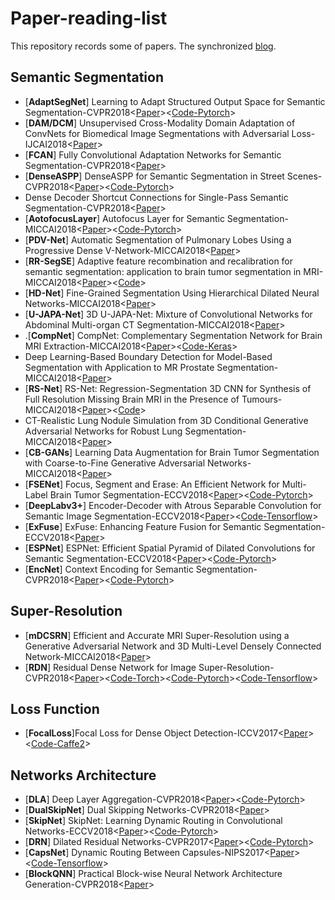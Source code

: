 # Paper-reading-list
This repository records some of papers. The synchronized [blog](https://tramac.github.io/2018/12/05/Paper-list/#more).

## Semantic Segmentation
* [**AdaptSegNet**] Learning to Adapt Structured Output Space for Semantic Segmentation-CVPR2018<[Paper](https://arxiv.org/pdf/1802.10349.pdf)><[Code-Pytorch](https://github.com/wasidennis/AdaptSegNet)><br>
* [**DAM/DCM**] Unsupervised Cross-Modality Domain Adaptation of ConvNets for Biomedical Image Segmentations with Adversarial Loss-IJCAI2018<[Paper](https://arxiv.org/pdf/1804.10916.pdf)><br>
* [**FCAN**] Fully Convolutional Adaptation Networks for Semantic Segmentation-CVPR2018<[Paper](https://arxiv.org/pdf/1804.08286.pdf)><br>
* [**DenseASPP**] DenseASPP for Semantic Segmentation in Street Scenes-CVPR2018<[Paper](http://openaccess.thecvf.com/content_cvpr_2018/papers/Yang_DenseASPP_for_Semantic_CVPR_2018_paper.pdf)><[Code-Pytorch](https://github.com/DeepMotionAIResearch/DenseASPP)><br>
* Dense Decoder Shortcut Connections for Single-Pass Semantic Segmentation-CVPR2018<[Paper](http://openaccess.thecvf.com/content_cvpr_2018/papers/Bilinski_Dense_Decoder_Shortcut_CVPR_2018_paper.pdf)><br>
* [**AotofocusLayer**] Autofocus Layer for Semantic Segmentation-MICCAI2018<[Paper](https://arxiv.org/pdf/1805.08403.pdf)><[Code-Pytorch](https://github.com/yaq007/Autofocus-Layer)><br>
* [**PDV-Net**] Automatic Segmentation of Pulmonary Lobes Using a Progressive Dense V-Network-MICCAI2018<[Paper](https://link.springer.com/content/pdf/10.1007%2F978-3-030-00889-5_32.pdf)><br>
* [**RR-SegSE**] Adaptive feature recombination and recalibration for semantic segmentation: application to brain tumor segmentation in MRI-MICCAI2018<[Paper](https://arxiv.org/pdf/1806.02318.pdf)><[Code](https://github.com/sergiormpereira/rr_segse)><br>
* [**HD-Net**] Fine-Grained Segmentation Using Hierarchical Dilated Neural Networks-MICCAI2018<[Paper](https://link.springer.com/content/pdf/10.1007%2F978-3-030-00937-3_56.pdf)><br>
* [**U-JAPA-Net**] 3D U-JAPA-Net: Mixture of Convolutional Networks for Abdominal Multi-organ CT Segmentation-MICCAI2018<[Paper](https://link.springer.com/content/pdf/10.1007%2F978-3-030-00937-3_49.pdf)><br>
* .[**CompNet**] CompNet: Complementary Segmentation Network for Brain MRI Extraction-MICCAI2018<[Paper](https://arxiv.org/pdf/1804.00521.pdf)><[Code-Keras](https://github.com/raun1/MICCAI2018---Complementary_Segmentation_Network-Raw-Code)><br>
* Deep Learning-Based Boundary Detection for Model-Based Segmentation with Application to MR Prostate Segmentation-MICCAI2018<[Paper](https://link.springer.com/content/pdf/10.1007%2F978-3-030-00937-3_59.pdf)><br>
* [**RS-Net**] RS-Net: Regression-Segmentation 3D CNN for Synthesis of Full Resolution Missing Brain MRI in the Presence of Tumours-MICCAI2018<[Paper](https://arxiv.org/pdf/1807.10972v1.pdf)><[Code](https://github.com/RagMeh11/RS-Net)><br>
* CT-Realistic Lung Nodule Simulation from 3D Conditional Generative Adversarial Networks for Robust Lung Segmentation-MICCAI2018<[Paper](https://arxiv.org/pdf/1806.04051.pdf)><br>
* [**CB-GANs**] Learning Data Augmentation for Brain Tumor Segmentation with Coarse-to-Fine Generative Adversarial Networks-MICCAI2018<[Paper](https://arxiv.org/pdf/1805.11291.pdf)><br>
* [**FSENet**] Focus, Segment and Erase: An Efficient Network for Multi-Label Brain Tumor Segmentation-ECCV2018<[Paper](http://openaccess.thecvf.com/content_ECCV_2018/papers/Xuan_Chen_Focus_Segment_and_ECCV_2018_paper.pdf)><[Code-Pytorch](https://github.com/LaviniaChen/Segment-and-Erase-Network)><br>
* [**DeepLabv3+**] Encoder-Decoder with Atrous Separable Convolution for Semantic Image Segmentation-ECCV2018<[Paper](https://arxiv.org/pdf/1802.02611v1.pdf)><[Code-Tensorflow](https://github.com/tensorflow/models/tree/master/research/deeplab)><br>
* [**ExFuse**] ExFuse: Enhancing Feature Fusion for Semantic Segmentation-ECCV2018<[Paper](https://arxiv.org/pdf/1804.03821.pdf)><br>
* [**ESPNet**] ESPNet: Efficient Spatial Pyramid of Dilated Convolutions for Semantic Segmentation-ECCV2018<[Paper](https://arxiv.org/pdf/1803.06815v2.pdf)><[Code-Pytorch](https://github.com/sacmehta/ESPNet)><br>
* [**EncNet**] Context Encoding for Semantic Segmentation-CVPR2018<[Paper](https://arxiv.org/pdf/1803.08904v1.pdf)><[Code-Pytorch](https://github.com/zhanghang1989/PyTorch-Encoding)><br>

## Super-Resolution
* [**mDCSRN**] Efficient and Accurate MRI Super-Resolution using a Generative Adversarial Network and 3D Multi-Level Densely Connected Network-MICCAI2018<[Paper](https://arxiv.org/pdf/1803.01417.pdf)><br>
* [**RDN**] Residual Dense Network for Image Super-Resolution-CVPR2018<[Paper](https://arxiv.org/abs/1802.08797)><[Code-Torch](https://github.com/yulunzhang/RDN)><[Code-Pytorch](https://github.com/thstkdgus35/EDSR-PyTorch)><[Code-Tensorflow](https://github.com/hengchuan/RDN-TensorFlow)><br>

## Loss Function
* [**FocalLoss**]Focal Loss for Dense Object Detection-ICCV2017<[Paper](https://arxiv.org/pdf/1708.02002.pdf)><[Code-Caffe2](https://github.com/facebookresearch/Detectron)><br>

## Networks Architecture
* [**DLA**] Deep Layer Aggregation-CVPR2018<[Paper](https://arxiv.org/pdf/1707.06484.pdf)><[Code-Pytorch](https://github.com/ucbdrive/dla)><br>
* [**DualSkipNet**] Dual Skipping Networks-CVPR2018<[Paper](https://arxiv.org/pdf/1710.10386.pdf)><br>
* [**SkipNet**] SkipNet: Learning Dynamic Routing in Convolutional Networks-ECCV2018<[Paper](https://arxiv.org/pdf/1711.09485.pdf)><[Code-Pytorch](https://github.com/ucbdrive/skipnet)><br>
* [**DRN**] Dilated Residual Networks-CVPR2017<[Paper](https://arxiv.org/pdf/1705.09914.pdf)><[Code-Pytorch](https://github.com/fyu/drn)><br>
* [**CapsNet**] Dynamic Routing Between Capsules-NIPS2017<[Paper](https://arxiv.org/pdf/1710.09829.pdf)><[Code-Tensorflow](https://github.com/naturomics/CapsNet-Tensorflow)><br>
* [**BlockQNN**] Practical Block-wise Neural Network Architecture Generation-CVPR2018<[Paper](https://arxiv.org/pdf/1708.05552.pdf)><br>
